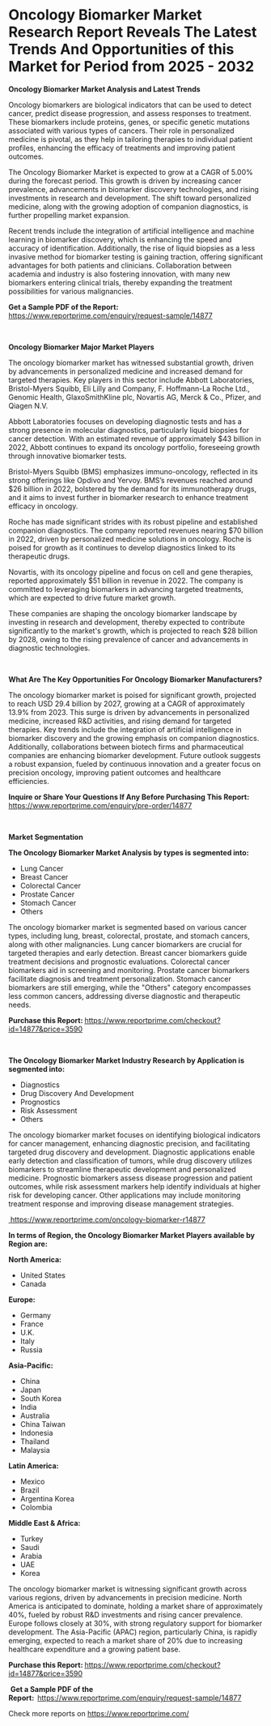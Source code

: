 <p><h1>Oncology Biomarker Market Research Report Reveals The Latest Trends And Opportunities of this Market for Period from 2025 - 2032</h1></p><p><strong>Oncology Biomarker Market Analysis and Latest Trends</strong></p>
<p><p>Oncology biomarkers are biological indicators that can be used to detect cancer, predict disease progression, and assess responses to treatment. These biomarkers include proteins, genes, or specific genetic mutations associated with various types of cancers. Their role in personalized medicine is pivotal, as they help in tailoring therapies to individual patient profiles, enhancing the efficacy of treatments and improving patient outcomes.</p><p>The Oncology Biomarker Market is expected to grow at a CAGR of 5.00% during the forecast period. This growth is driven by increasing cancer prevalence, advancements in biomarker discovery technologies, and rising investments in research and development. The shift toward personalized medicine, along with the growing adoption of companion diagnostics, is further propelling market expansion. </p><p>Recent trends include the integration of artificial intelligence and machine learning in biomarker discovery, which is enhancing the speed and accuracy of identification. Additionally, the rise of liquid biopsies as a less invasive method for biomarker testing is gaining traction, offering significant advantages for both patients and clinicians. Collaboration between academia and industry is also fostering innovation, with many new biomarkers entering clinical trials, thereby expanding the treatment possibilities for various malignancies.</p></p>
<p><strong>Get a Sample PDF of the Report:&nbsp;</strong> <a href="https://www.reportprime.com/enquiry/request-sample/14877?utm_campaign=2868&utm_medium=2&utm_source=Github&utm_content=ia&utm_term=20032025&utm_id=oncology-biomarker">https://www.reportprime.com/enquiry/request-sample/14877</a></p>
<p>&nbsp;</p>
<p><strong>Oncology Biomarker Major Market Players</strong></p>
<p><p>The oncology biomarker market has witnessed substantial growth, driven by advancements in personalized medicine and increased demand for targeted therapies. Key players in this sector include Abbott Laboratories, Bristol-Myers Squibb, Eli Lilly and Company, F. Hoffmann-La Roche Ltd., Genomic Health, GlaxoSmithKline plc, Novartis AG, Merck & Co., Pfizer, and Qiagen N.V.</p><p>Abbott Laboratories focuses on developing diagnostic tests and has a strong presence in molecular diagnostics, particularly liquid biopsies for cancer detection. With an estimated revenue of approximately $43 billion in 2022, Abbott continues to expand its oncology portfolio, foreseeing growth through innovative biomarker tests.</p><p>Bristol-Myers Squibb (BMS) emphasizes immuno-oncology, reflected in its strong offerings like Opdivo and Yervoy. BMS’s revenues reached around $26 billion in 2022, bolstered by the demand for its immunotherapy drugs, and it aims to invest further in biomarker research to enhance treatment efficacy in oncology.</p><p>Roche has made significant strides with its robust pipeline and established companion diagnostics. The company reported revenues nearing $70 billion in 2022, driven by personalized medicine solutions in oncology. Roche is poised for growth as it continues to develop diagnostics linked to its therapeutic drugs.</p><p>Novartis, with its oncology pipeline and focus on cell and gene therapies, reported approximately $51 billion in revenue in 2022. The company is committed to leveraging biomarkers in advancing targeted treatments, which are expected to drive future market growth.</p><p>These companies are shaping the oncology biomarker landscape by investing in research and development, thereby expected to contribute significantly to the market's growth, which is projected to reach $28 billion by 2028, owing to the rising prevalence of cancer and advancements in diagnostic technologies.</p></p>
<p>&nbsp;</p>
<p><strong>What Are The Key Opportunities For Oncology Biomarker Manufacturers?</strong></p>
<p><p>The oncology biomarker market is poised for significant growth, projected to reach USD 29.4 billion by 2027, growing at a CAGR of approximately 13.9% from 2023. This surge is driven by advancements in personalized medicine, increased R&D activities, and rising demand for targeted therapies. Key trends include the integration of artificial intelligence in biomarker discovery and the growing emphasis on companion diagnostics. Additionally, collaborations between biotech firms and pharmaceutical companies are enhancing biomarker development. Future outlook suggests a robust expansion, fueled by continuous innovation and a greater focus on precision oncology, improving patient outcomes and healthcare efficiencies.</p></p>
<p><strong>Inquire or Share Your Questions If Any Before Purchasing This Report:</strong> <a href="https://www.reportprime.com/enquiry/pre-order/14877?utm_campaign=2868&utm_medium=2&utm_source=Github&utm_content=ia&utm_term=20032025&utm_id=oncology-biomarker">https://www.reportprime.com/enquiry/pre-order/14877</a></p>
<p>&nbsp;</p>
<p><strong>Market Segmentation</strong></p>
<p><strong>The Oncology Biomarker Market Analysis by types is segmented into:</strong></p>
<p><ul><li>Lung Cancer</li><li>Breast Cancer</li><li>Colorectal Cancer</li><li>Prostate Cancer</li><li>Stomach Cancer</li><li>Others</li></ul></p>
<p><p>The oncology biomarker market is segmented based on various cancer types, including lung, breast, colorectal, prostate, and stomach cancers, along with other malignancies. Lung cancer biomarkers are crucial for targeted therapies and early detection. Breast cancer biomarkers guide treatment decisions and prognostic evaluations. Colorectal cancer biomarkers aid in screening and monitoring. Prostate cancer biomarkers facilitate diagnosis and treatment personalization. Stomach cancer biomarkers are still emerging, while the "Others" category encompasses less common cancers, addressing diverse diagnostic and therapeutic needs.</p></p>
<p><strong>Purchase this Report:&nbsp;</strong><a href="https://www.reportprime.com/checkout?id=14877&price=3590&utm_campaign=2868&utm_medium=2&utm_source=Github&utm_content=ia&utm_term=20032025&utm_id=oncology-biomarker">https://www.reportprime.com/checkout?id=14877&price=3590</a></p>
<p>&nbsp;</p>
<p><strong>The Oncology Biomarker Market Industry Research by Application is segmented into:</strong></p>
<p><ul><li>Diagnostics</li><li>Drug Discovery And Development</li><li>Prognostics</li><li>Risk Assessment</li><li>Others</li></ul></p>
<p><p>The oncology biomarker market focuses on identifying biological indicators for cancer management, enhancing diagnostic precision, and facilitating targeted drug discovery and development. Diagnostic applications enable early detection and classification of tumors, while drug discovery utilizes biomarkers to streamline therapeutic development and personalized medicine. Prognostic biomarkers assess disease progression and patient outcomes, while risk assessment markers help identify individuals at higher risk for developing cancer. Other applications may include monitoring treatment response and improving disease management strategies.</p></p>
<p><a href="https://www.reportprime.com/oncology-biomarker-r14877?utm_campaign=2868&utm_medium=2&utm_source=Github&utm_content=ia&utm_term=20032025&utm_id=oncology-biomarker">&nbsp;https://www.reportprime.com/oncology-biomarker-r14877</a></p>
<p><strong>In terms of Region, the Oncology Biomarker Market Players available by Region are:</strong></p>
<p>
    <p> <strong> North America: </strong>
        <ul>
            <li>United States</li>
            <li>Canada</li>
        </ul>
        </p> 
    <p> <strong> Europe: </strong>
        <ul>
            <li>Germany</li>
            <li>France</li>
            <li>U.K.</li>
            <li>Italy</li>
            <li>Russia</li>
        </ul>
        </p> 
    <p> <strong> Asia-Pacific: </strong>
        <ul>
            <li>China</li>
            <li>Japan</li>
            <li>South Korea</li>
            <li>India</li>
            <li>Australia</li>
            <li>China Taiwan</li>
            <li>Indonesia</li>
            <li>Thailand</li>
            <li>Malaysia</li>
        </ul>
        </p> 
    <p> <strong> Latin America: </strong>
        <ul>
            <li>Mexico</li>
            <li>Brazil</li>
            <li>Argentina Korea</li>
            <li>Colombia</li>
        </ul>
        </p> 
    <p> <strong> Middle East & Africa: </strong>
        <ul>
            <li>Turkey</li>
            <li>Saudi</li>
            <li>Arabia</li>
            <li>UAE</li>
            <li>Korea</li>
        </ul>
    </p>
    </p>
<p><p>The oncology biomarker market is witnessing significant growth across various regions, driven by advancements in precision medicine. North America is anticipated to dominate, holding a market share of approximately 40%, fueled by robust R&D investments and rising cancer prevalence. Europe follows closely at 30%, with strong regulatory support for biomarker development. The Asia-Pacific (APAC) region, particularly China, is rapidly emerging, expected to reach a market share of 20% due to increasing healthcare expenditure and a growing patient base.</p></p>
<p><strong>Purchase this Report: </strong><a href="https://www.reportprime.com/checkout?id=14877&price=3590&utm_campaign=2868&utm_medium=2&utm_source=Github&utm_content=ia&utm_term=20032025&utm_id=oncology-biomarker">https://www.reportprime.com/checkout?id=14877&price=3590</a></p>
<p>&nbsp;<strong>Get a Sample PDF of the Report:&nbsp;&nbsp;</strong><a href="https://www.reportprime.com/enquiry/request-sample/14877?utm_campaign=2868&utm_medium=2&utm_source=Github&utm_content=ia&utm_term=20032025&utm_id=oncology-biomarker">https://www.reportprime.com/enquiry/request-sample/14877</a></p>
<p><strong></strong></p>
<p>Check more reports on <a href="https://www.reportprime.com/?utm_campaign=2868&utm_medium=2&utm_source=Github&utm_content=ia&utm_term=20032025&utm_id=oncology-biomarker">https://www.reportprime.com/</a></p>
